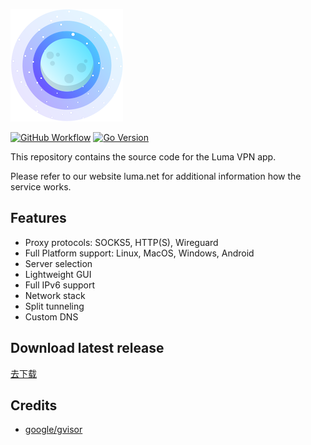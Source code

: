 ![LumaVPN](docs/icon.png)

[![GitHub Workflow][1]](https://github.com/lumavpn/luma/actions)
[![Go Version][2]](https://github.com/lumavpn/luma/blob/main/go.mod)

[1]: https://img.shields.io/github/actions/workflow/status/lumavpn/luma/dev.yml?logo=github
[2]: https://img.shields.io/github/go-mod/go-version/lumavpn/luma?logo=go

This repository contains the source code for the Luma VPN app.

Please refer to our website luma.net for additional information how the service works.

## Features

- Proxy protocols: SOCKS5, HTTP(S), Wireguard
- Full Platform support: Linux, MacOS, Windows, Android
- Server selection
- Lightweight GUI
- Full IPv6 support
- Network stack
- Split tunneling
- Custom DNS

## Download latest release

[去下载](https://github.com/lumavpn/luma/releases)

## Credits

- [google/gvisor](https://github.com/google/gvisor)
